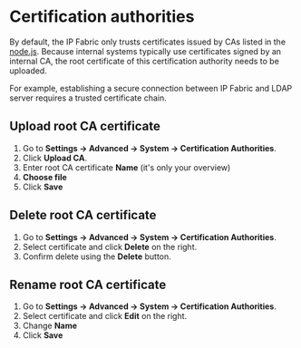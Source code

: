 # Certification authorities

By default, the IP Fabric only trusts certificates issued by CAs listed
in the [node.js](https://github.com/nodejs/node/blob/master/src/node_root_certs.h). Because
internal systems typically use certificates signed by an internal CA,
the root certificate of this certification authority needs to be
uploaded.

For example, establishing a secure connection between IP Fabric and LDAP
server requires a trusted certificate chain.

## Upload root CA certificate

1. Go to **Settings → Advanced → System → Certification Authorities**.
2. Click **Upload CA**.
3. Enter root CA certificate **Name** (it's only your overview)
4. **Choose file**
5. Click **Save**

## Delete root CA certificate

1. Go to **Settings → Advanced → System → Certification Authorities**.
2. Select certificate and click **Delete** on the right.
3. Confirm delete using the **Delete** button.

## Rename root CA certificate

1. Go to **Settings → Advanced → System → Certification Authorities**.
2. Select certificate and click **Edit** on the right.
3. Change **Name**
4. Click **Save**
